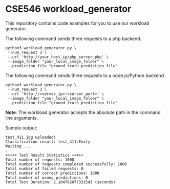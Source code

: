 # CSE546 workload_generator

This repository contains code examples for you to use our workload generator.

The following command sends three requests to a php backend.
```
python3 workload_generator.py \
 --num_request 3 \
 --url 'http://your_host_ip/php_server.php' \
 --image_folder "your_local_image_folder" \
 --prediction_file "ground_truth_prediction_file"
```

The following command sends three requests to a node.js/Python backend.
```
python3 workload_generator.py \
 --num_request 3 \
 --url 'http://<server_ip>:<server_port>' \
 --image_folder "your_local_image_folder" \
 --prediction_file "ground_truth_prediction_file"
```
**Note**: The workload generator accepts the absolute path in the command line arguments. 

Sample output:
```
test_411.jpg uploaded!
Classification result: test_411:Emily
Waiting ...
.
+++++ Test Result Statistics +++++
Total number of requests: 1000
Total number of requests completed successfully: 1000
Total number of failed requests: 0
Total number of correct predictions: 1000
Total number of wrong predictions: 0
Total Test Duration: 2.104762077331543 (seconds)
```
